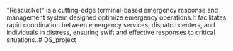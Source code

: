 "RescueNet" is a cutting-edge terminal-based emergency response and management system
designed optimize emergency operations.It facilitates rapid coordination between emergency services, dispatch centers, and individuals
in distress, ensuring swift and effective responses to critical situations..# DS_project
